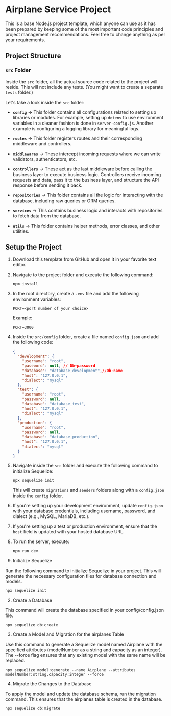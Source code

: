# Airplane Service Project 

This is a base Node.js project template, which anyone can use as it has been prepared by keeping some of the most important code principles and project management recommendations. Feel free to change anything as per your requirements.

## Project Structure

### `src` Folder
Inside the `src` folder, all the actual source code related to the project will reside. This will not include any tests. (You might want to create a separate `tests` folder.)

Let's take a look inside the `src` folder:

- **`config`** → This folder contains all configurations related to setting up libraries or modules. For example, setting up `dotenv` to use environment variables in a cleaner fashion is done in `server-config.js`. Another example is configuring a logging library for meaningful logs.

- **`routes`** → This folder registers routes and their corresponding middleware and controllers.

- **`middlewares`** → These intercept incoming requests where we can write validators, authenticators, etc.

- **`controllers`** → These act as the last middleware before calling the business layer to execute business logic. Controllers receive incoming requests and data, pass it to the business layer, and structure the API response before sending it back.

- **`repositories`** → This folder contains all the logic for interacting with the database, including raw queries or ORM queries.

- **`services`** → This contains business logic and interacts with repositories to fetch data from the database.

- **`utils`** → This folder contains helper methods, error classes, and other utilities.

## Setup the Project

1. Download this template from GitHub and open it in your favorite text editor.
2. Navigate to the project folder and execute the following command:
   ```sh
   npm install 
   ```
3. In the root directory, create a `.env` file and add the following environment variables:
   ```env
   PORT=<port number of your choice>
   ```
   Example:
   ```env
   PORT=3000
   ```

4. Inside the `src/config` folder, create a file named `config.json` and add the following code:
   ```json
   {
     "development": {
       "username": "root",
       "password": null, // Db-password
       "database": "database_development",//Db-name
       "host": "127.0.0.1",
       "dialect": "mysql"
     },
     "test": {
       "username": "root",
       "password": null,
       "database": "database_test",
       "host": "127.0.0.1",
       "dialect": "mysql"
     },
     "production": {
       "username": "root",
       "password": null,
       "database": "database_production",
       "host": "127.0.0.1",
       "dialect": "mysql"
     }
   }
   ```

5. Navigate inside the `src` folder and execute the following command to initialize Sequelize:
   ```sh
   npx sequelize init
   ```
   This will create `migrations` and `seeders` folders along with a `config.json` inside the `config` folder.

6. If you're setting up your development environment, update `config.json` with your database credentials, including username, password, and dialect (e.g., MySQL, MariaDB, etc.).

7. If you're setting up a test or production environment, ensure that the `host` field is updated with your hosted database URL.

8. To run the server, execute:
   ```sh
   npm run dev
   ```






1. Initialize Sequelize

Run the following command to initialize Sequelize in your project. This will generate the necessary configuration files for database connection and models.
```
npx sequelize init
```
2. Create a Database

This command will create the database specified in your config/config.json file.
```
npx sequelize db:create
```
3. Create a Model and Migration for the airplanes Table

Use this command to generate a Sequelize model named Airplane with the specified attributes (modelNumber as a string and capacity as an integer). The --force flag ensures that any existing model with the same name will be replaced.
```
npx sequelize model:generate --name Airplane --attributes modelNumber:string,capacity:integer --force
```
4. Migrate the Changes to the Database

To apply the model and update the database schema, run the migration command. This ensures that the airplanes table is created in the database.
```
npx sequelize db:migrate
```

